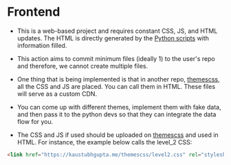 # Frontend

- This is a web-based project and requires constant CSS, JS, and HTML updates. The HTML is directly generated by the [Python scripts](./pages/Python-Backend) with information filled. 

- This action aims to commit minimum files (ideally 1) to the user's repo and therefore, we cannot create multiple files. 

- One thing that is being implemented is that in another repo, [themescss](https://github.com/kaustubhgupta/themescss), all the CSS and JS are placed. You can call them in HTML. These files will serve as a custom CDN. 

- You can come up with different themes, implement them with fake data, and then pass it to the python devs so that they can integrate the data flow for you. 

- The CSS and JS if used should be uploaded on [themescss](https://github.com/kaustubhgupta/themescss) and used in HTML. For instance, the example below calls the level_2 CSS:
```html
<link href="https://kaustubhgupta.me/themescss/level2.css" rel="stylesheet" />
``` 